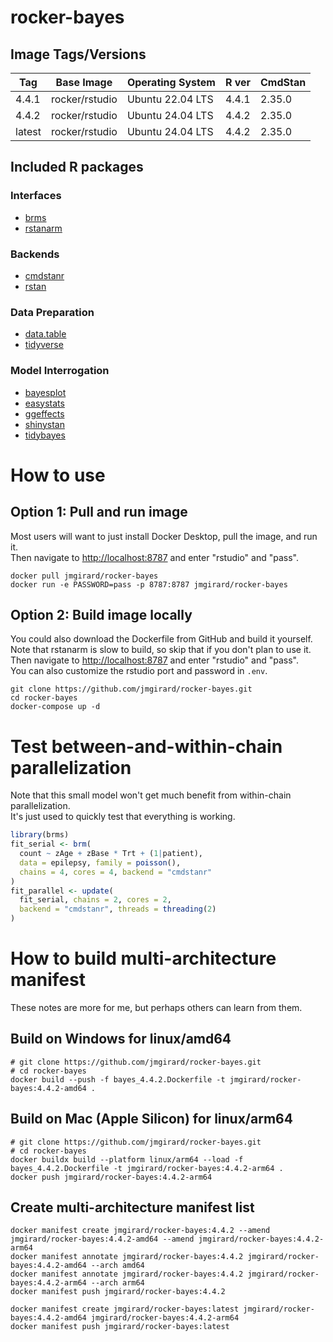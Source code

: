 # rocker-bayes

## Image Tags/Versions

| Tag    | Base Image     | Operating System | R ver | CmdStan |
|--------|----------------|------------------|-------|---------|
| 4.4.1  | rocker/rstudio | Ubuntu 22.04 LTS | 4.4.1 | 2.35.0  |
| 4.4.2  | rocker/rstudio | Ubuntu 24.04 LTS | 4.4.2 | 2.35.0  |
| latest | rocker/rstudio | Ubuntu 24.04 LTS | 4.4.2 | 2.35.0  |

## Included R packages

### Interfaces
- [brms](https://paulbuerkner.com/brms/)
- [rstanarm](https://mc-stan.org/rstanarm/)

### Backends
- [cmdstanr](https://mc-stan.org/cmdstanr/)
- [rstan](https://mc-stan.org/rstan/)

### Data Preparation
- [data.table](https://rdatatable.gitlab.io/data.table/)
- [tidyverse](https://www.tidyverse.org/)

### Model Interrogation
- [bayesplot](https://mc-stan.org/bayesplot/)
- [easystats](https://easystats.github.io/easystats/)
- [ggeffects](https://strengejacke.github.io/ggeffects/)
- [shinystan](https://mc-stan.org/shinystan/)
- [tidybayes](https://mjskay.github.io/tidybayes/)

# How to use

## Option 1: Pull and run image
Most users will want to just install Docker Desktop, pull the image, and run it.<br />
Then navigate to <http://localhost:8787> and enter "rstudio" and "pass".

```
docker pull jmgirard/rocker-bayes
docker run -e PASSWORD=pass -p 8787:8787 jmgirard/rocker-bayes
```

## Option 2: Build image locally
You could also download the Dockerfile from GitHub and build it yourself.<br />
Note that rstanarm is slow to build, so skip that if you don't plan to use it.<br />
Then navigate to <http://localhost:8787> and enter "rstudio" and "pass".<br />
You can also customize the rstudio port and password in `.env`.

```
git clone https://github.com/jmgirard/rocker-bayes.git
cd rocker-bayes
docker-compose up -d
```

# Test between-and-within-chain parallelization
Note that this small model won't get much benefit from within-chain parallelization. <br />
It's just used to quickly test that everything is working.

```r
library(brms)
fit_serial <- brm(
  count ~ zAge + zBase * Trt + (1|patient),
  data = epilepsy, family = poisson(),
  chains = 4, cores = 4, backend = "cmdstanr"
)
fit_parallel <- update(
  fit_serial, chains = 2, cores = 2,
  backend = "cmdstanr", threads = threading(2)
)
```

# How to build multi-architecture manifest
These notes are more for me, but perhaps others can learn from them.

## Build on Windows for linux/amd64

```
# git clone https://github.com/jmgirard/rocker-bayes.git
# cd rocker-bayes
docker build --push -f bayes_4.4.2.Dockerfile -t jmgirard/rocker-bayes:4.4.2-amd64 .
```

## Build on Mac (Apple Silicon) for linux/arm64

```
# git clone https://github.com/jmgirard/rocker-bayes.git
# cd rocker-bayes
docker buildx build --platform linux/arm64 --load -f bayes_4.4.2.Dockerfile -t jmgirard/rocker-bayes:4.4.2-arm64 .
docker push jmgirard/rocker-bayes:4.4.2-arm64
```

## Create multi-architecture manifest list

```
docker manifest create jmgirard/rocker-bayes:4.4.2 --amend jmgirard/rocker-bayes:4.4.2-amd64 --amend jmgirard/rocker-bayes:4.4.2-arm64
docker manifest annotate jmgirard/rocker-bayes:4.4.2 jmgirard/rocker-bayes:4.4.2-amd64 --arch amd64
docker manifest annotate jmgirard/rocker-bayes:4.4.2 jmgirard/rocker-bayes:4.4.2-arm64 --arch arm64
docker manifest push jmgirard/rocker-bayes:4.4.2

docker manifest create jmgirard/rocker-bayes:latest jmgirard/rocker-bayes:4.4.2-amd64 jmgirard/rocker-bayes:4.4.2-arm64
docker manifest push jmgirard/rocker-bayes:latest
```


